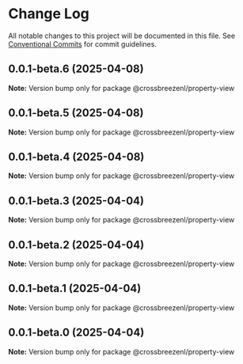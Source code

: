# Change Log

All notable changes to this project will be documented in this file.
See [Conventional Commits](https://conventionalcommits.org) for commit guidelines.

## 0.0.1-beta.6 (2025-04-08)

**Note:** Version bump only for package @crossbreezenl/property-view

## 0.0.1-beta.5 (2025-04-08)

**Note:** Version bump only for package @crossbreezenl/property-view

## 0.0.1-beta.4 (2025-04-08)

**Note:** Version bump only for package @crossbreezenl/property-view

## 0.0.1-beta.3 (2025-04-04)

**Note:** Version bump only for package @crossbreezenl/property-view

## 0.0.1-beta.2 (2025-04-04)

**Note:** Version bump only for package @crossbreezenl/property-view

## 0.0.1-beta.1 (2025-04-04)

**Note:** Version bump only for package @crossbreezenl/property-view

## 0.0.1-beta.0 (2025-04-04)

**Note:** Version bump only for package @crossbreezenl/property-view
